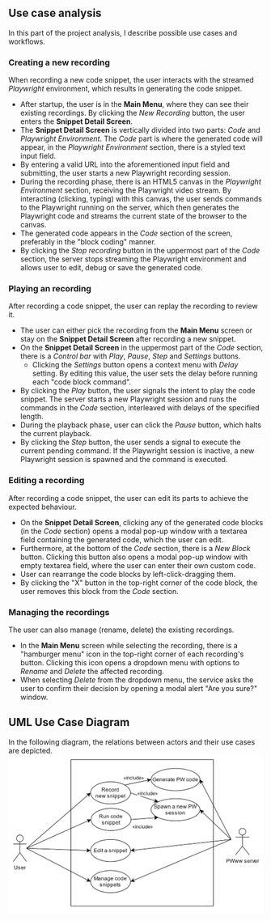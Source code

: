 ## Use case analysis
In this part of the project analysis, I describe possible use cases and workflows.

### Creating a new recording
When recording a new code snippet, the user interacts with the streamed *Playwright* environment, which results in generating the code snippet.
- After startup, the user is in the **Main Menu**, where they can see their existing recordings. By clicking the *New Recording* button, the user enters the **Snippet Detail Screen**.
- The **Snippet Detail Screen** is vertically divided into two parts: *Code* and *Playwright Environment*. The *Code* part is where the generated code will appear, in the *Playwright Environment* section, there is a styled text input field.
- By entering a valid URL into the aforementioned input field and submitting, the user starts a new Playwright recording session.
- During the recording phase, there is an HTML5 canvas in the *Playwright Environment* section, receiving the Playwright video stream. By interacting (clicking, typing) with this canvas, the user sends commands to the Playwright running on the server, which then generates the Playwright code and streams the current state of the browser to the canvas.
- The generated code appears in the *Code* section of the screen, preferably in the "block coding" manner.
- By clicking the *Stop recording* button in the uppermost part of the *Code* section, the server stops streaming the Playwright environment and allows user to edit, debug or save the generated code.

### Playing an recording
After recording a code snippet, the user can replay the recording to review it.
- The user can either pick the recording from the **Main Menu** screen or stay on the **Snippet Detail Screen** after recording a new snippet. 
- On the **Snippet Detail Screen** in the uppermost part of the *Code* section, there is a *Control bar* with *Play*, *Pause*, *Step* and *Settings* buttons. 
    - Clicking the *Settings* button opens a context menu with *Delay* setting. By editing this value, the user sets the delay before running each "code block command". 
- By clicking the *Play* button, the user signals the intent to play the code snippet. The server starts a new Playwright session and runs the commands in the *Code* section, interleaved with delays of the specified length.
- During the playback phase, user can click the *Pause* button, which halts the current playback.
- By clicking the *Step* button, the user sends a signal to execute the current pending command. If the Playwright session is inactive, a new Playwright session is spawned and the command is executed.

### Editing a recording
After recording a code snippet, the user can edit its parts to achieve the expected behaviour.
- On the **Snippet Detail Screen**, clicking any of the generated code blocks (in the *Code* section) opens a modal pop-up window with a textarea field containing the generated code, which the user can edit. 
- Furthermore, at the bottom of the *Code* section, there is a *New Block* button. Clicking this button also opens a modal pop-up window with empty textarea field, where the user can enter their own custom code.
- User can rearrange the code blocks by left-click-dragging them. 
- By clicking the "X" button in the top-right corner of the code block, the user removes this block from the *Code* section.

### Managing the recordings
The user can also manage (rename, delete) the existing recordings.
- In the **Main Menu** screen while selecting the recording, there is a "hamburger menu" icon in the top-right corner of each recording's button. Clicking this icon opens a dropdown menu with options to *Rename* and *Delete* the affected recording.
- When selecting *Delete* from the dropdown menu, the service asks the user to confirm their decision by opening a modal alert "Are you sure?" window.

## UML Use Case Diagram
In the following diagram, the relations between actors and their use cases are depicted.
![UML Use Case Diagram](./umldiagram.png)